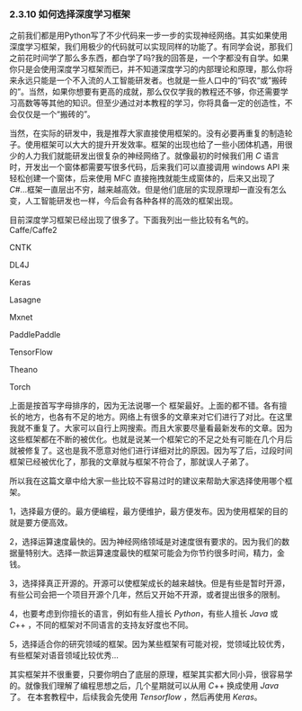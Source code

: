 ### 2.3.10 如何选择深度学习框架
之前我们都是用Python写了不少代码来一步一步的实现神经网络。其实如果使用深度学习框架，我们用极少的代码就可以实现同样的功能了。有同学会说，那我们之前花时间学了那么多东西，都白学了吗?我的回答是，一个字都没有自学。如果你只是会使用深度学习框架而已，并不知道深度学习的内部理论和原理，那么你将来永远只能是一个不入流的人工智能研发者。也就是一些人口中的“码农“或”搬砖的”。当然，如果你想要有更高的成就，那么仅仅学我的教程还不够，你还需要学习高数等等其他的知识。但至少通过对本教程的学习，你将具备一定的创造性，不会仅仅是一个“搬砖的”。


当然，在实际的研发中，我是推荐大家直接使用框架的。没有必要再重复的制造轮子。使用框架可以大大的提升开发效率。框架的出现也给了一些小团体机遇，用很少的人力我们就能研发出很复杂的神经网络了。就像最初的时候我们用 $C$ 语言时，开发出一个窗体都需要写很多代码，后来我们可以直接调用 windows API 来轻松创建一个窗体，后来使用 MFC 直接拖拽就能生成窗体的，后来又出现了 $C$#...框架一直层出不穷，越来越高效。但是他们底层的实现原理却一直没有怎么变，人工智能研发也一样，今后会有各种各样的高效的框架出现。


目前深度学习框架已经出现了很多了。下面我列出一些比较有名气的。
Caffe/Caffe2

CNTK

DL4J

Keras

Lasagne

Mxnet

PaddlePaddle

TensorFlow

Theano

Torch

上面是按首写字母排序的，因为无法说哪一个 框架最好。上面的都不错。各有擅长的地方，也各有不足的地方。网络上有很多的文章来对它们进行了对比。在这里我就不重复了。大家可以自行上网搜索。而且大家要尽量看最新发布的文章。因为这些框架都在不断的被优化。也就是说某一个框架它的不足之处有可能在几个月后就被修复了。这也是我不愿意对他们进行详细对比的原因。因为写了后，过段时间框架已经被优化了，那我的文章就与框架不符合了，那就误人子弟了。

所以我在这篇文章中给大家一些比较不容易过时的建议来帮助大家选择使用哪个框架。

1，选择最方便的。最方便编程，最方便维护，最方便发布。因为使用框架的目的就是要方便高效。

2，选择运算速度最快的。因为神经网络领域是对速度很有要求的。因为我们的数据量特别大。选择一款运算速度最快的框架可能会为你节约很多时间，精力，金钱。

3，选择择真正开源的。开源可以使框架成长的越来越快。但是有些是暂时开源，有些公司会把一个项目开源个几年，然后又开始不开源，或者提出很多的限制。

4，也要考虑到你擅长的语言，例如有些人擅长 $Python$，有些人擅长 $Java$ 或 $C$++ ，不同的框架对不同语言的支持友好度也不同。

5，选择适合你的研究领域的框架。因为某些框架有可能对视，觉领域比较优秀，有些框架对语音领域比较优秀...

其实框架并不很重要，只要你明白了底层的原理，框架其实都大同小异，很容易学的。就像我们理解了编程思想之后，几个星期就可以从用 $C$++ 换成使用 $Java$ 了。
在本套教程中，后续我会先使用 $Tensorflow$ ，然后再使用 $Keras$。